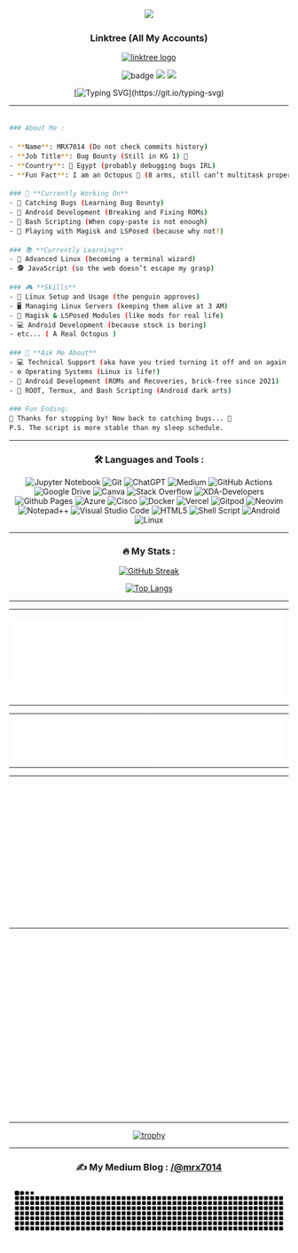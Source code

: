 <div id="header" align="center">
  <img src="https://github.com/Anmol-Baranwal/Cool-GIFs-For-GitHub/assets/74038190/d48893bd-0757-481c-8d7e-ba3e163feae7" height=170 />
</div>
<div id="badges"align="center">
  
### Linktree (All My Accounts)

<a href="https://linktr.ee/mrx7014" target="_blank">
    <img src="https://raw.githubusercontent.com/maurodesouza/profile-readme-generator/master/src/assets/icons/social/linktree/default.svg" height="50" alt="linktree logo"/>
  </a>
</div>

<div id="header1" align="center">

  ![badge](https://aktive.kerolloz.dev/egypt/mrx7014?label=&color=12100E&style=for-the-badge&rnkPrefix=Ranked%20&rnkSuffix=%20In%20Egypt)
  <img src="https://komarev.com/ghpvc/?username=mrx7014&color=12100E&style=for-the-badge&label=VIEWS&abbreviated=true"/>
  ![](https://hit.yhype.me/github/profile?user_id=121203923)
</div>
<div id="view" align="center">

[![Typing SVG](https://readme-typing-svg.demolab.com?font=Anton&pause=1000&color=2388F7&center=true&width=700&lines=MRX7014+High+experience+in+Linux+system%2C+Bash+Scripting+and+several+other+things.)](https://git.io/typing-svg)

---
<div align="left">

```bash

### About Me :

- **Name**: MRX7014 (Do not check commits history)
- **Job Title**: Bug Bounty (Still in KG 1) 👶
- **Country**: 🏡 Egypt (probably debugging bugs IRL)
- **Fun Fact**: I am an Octopus 🐙 (8 arms, still can’t multitask properly 🤷)

### 🚀 **Currently Working On**
- 🐞 Catching Bugs (Learning Bug Bounty)
- 🤖 Android Development (Breaking and Fixing ROMs)
- 🐚 Bash Scripting (When copy-paste is not enough)
- 🔧 Playing with Magisk and LSPosed (because why not?)

### 📚 **Currently Learning**
- 📜 Advanced Linux (becoming a terminal wizard)
- 🕵️ JavaScript (so the web doesn’t escape my grasp)

### 🎮 **Skills**
- 🐧 Linux Setup and Usage (the penguin approves)
- 🖥️ Managing Linux Servers (keeping them alive at 3 AM)
- 🔗 Magisk & LSPosed Modules (like mods for real life)
- 💻 Android Development (because stock is boring)
- etc... ( A Real Octopus )

### 🤔 **Ask Me About**
- 💻 Technical Support (aka have you tried turning it off and on again ?)
- ⚙️ Operating Systems (Linux is life!)
- 🤖 Android Development (ROMs and Recoveries, brick-free since 2021)
- 📂 ROOT, Termux, and Bash Scripting (Android dark arts)

### Fun Ending:
👋 Thanks for stopping by! Now back to catching bugs... 🐛  
P.S. The script is more stable than my sleep schedule.
```

</div>

---

### :hammer_and_wrench: Languages and Tools :
<div align="center">


  ![Jupyter Notebook](https://img.shields.io/badge/jupyter-%23FA0F00.svg?style=for-the-badge&logo=jupyter&logoColor=white)
  ![Git](https://img.shields.io/badge/git-%23F05033.svg?style=for-the-badge&logo=git&logoColor=white)
  ![ChatGPT](https://img.shields.io/badge/chatGPT-74aa9c?style=for-the-badge&logo=openai&logoColor=white) 
![Medium](https://img.shields.io/badge/Medium-12100E?style=for-the-badge&logo=medium&logoColor=white)
![GitHub Actions](https://img.shields.io/badge/github%20actions-%232671E5.svg?style=for-the-badge&logo=githubactions&logoColor=white)
![Google Drive](https://img.shields.io/badge/Google%20Drive-4285F4?style=for-the-badge&logo=googledrive&logoColor=white)
![Canva](https://img.shields.io/badge/Canva-%2300C4CC.svg?style=for-the-badge&logo=Canva&logoColor=white)
![Stack Overflow](https://img.shields.io/badge/-Stackoverflow-FE7A16?style=for-the-badge&logo=stack-overflow&logoColor=white)
![XDA-Developers](https://img.shields.io/badge/XDA--Developers-%23AC6E2F.svg?style=for-the-badge&logo=XDA-Developers&logoColor=white)
![Github Pages](https://img.shields.io/badge/github%20pages-121013?style=for-the-badge&logo=github&logoColor=white)
![Azure](https://img.shields.io/badge/azure-%230072C6.svg?style=for-the-badge&logo=microsoftazure&logoColor=white)
![Cisco](https://img.shields.io/badge/cisco-%23049fd9.svg?style=for-the-badge&logo=cisco&logoColor=black)
![Docker](https://img.shields.io/badge/docker-%230db7ed.svg?style=for-the-badge&logo=docker&logoColor=white)
![Vercel](https://img.shields.io/badge/vercel-%23000000.svg?style=for-the-badge&logo=vercel&logoColor=white)
![Gitpod](https://img.shields.io/badge/gitpod-f06611.svg?style=for-the-badge&logo=gitpod&logoColor=white)
![Neovim](https://img.shields.io/badge/NeoVim-%2357A143.svg?&style=for-the-badge&logo=neovim&logoColor=white)
![Notepad++](https://img.shields.io/badge/Notepad++-90E59A.svg?style=for-the-badge&logo=notepad%2b%2b&logoColor=black)
![Visual Studio Code](https://img.shields.io/badge/Visual%20Studio%20Code-0078d7.svg?style=for-the-badge&logo=visual-studio-code&logoColor=white)
![HTML5](https://img.shields.io/badge/html5-%23E34F26.svg?style=for-the-badge&logo=html5&logoColor=white)
![Shell Script](https://img.shields.io/badge/shell_script-%23121011.svg?style=for-the-badge&logo=gnu-bash&logoColor=white)
![Android](https://img.shields.io/badge/Android-3DDC84?style=for-the-badge&logo=android&logoColor=white)
![Linux](https://img.shields.io/badge/Linux-FCC624?style=for-the-badge&logo=linux&logoColor=black)

</div>

---

### :fire: My Stats :
<div align="center">

[![GitHub Streak](http://github-readme-streak-stats.herokuapp.com?user=mrx7014&exclude_days=Mon%2CTue%2CSat&theme=github-dark-dimmed&hide_border=true&stroke=EBEBEB00&date_format=j%20M%5B%20Y%5D&background=EB545400&excludeDaysLabel=EB545400)](https://github.com/mrx7014?tab=repositories)

[![Top Langs](https://github-readme-stats.vercel.app/api/top-langs/?username=mrx7014&bg_color=00000000&border_color=00000000&&langs_count=10&layout=compact)](https://github.com/mrx7014?tab=repositories) <!--(https://github.com/anuraghazra/github-readme-stats)-->

---

<table><tr><td valign="top" width="50%">

<br>

<img src="./assets/metrics.plugin.overview.svg">

</td><td valign="top" width="50%">

<img src="./assets/metrics.plugin.isocalendar.fullyear.svg" >

</td></tr></table>

<table><tr><td valign="top" width="50%">

<img src="./assets/metrics.plugin.activity.svg">

</td><td valign="top" width="50%">

<img src="./assets/metrics.plugin.stargazers.svg" >

</td></tr></table>

</details>

---

<img src="./assets/metrics.plugin.wakatime.svg">

---

<img src="./assets/metrics.plugin.achievements.svg">

---

 [![trophy](https://github-profile-trophy-ahmed.vercel.app/?username=mrx7014&theme=onedark&no-bg=true&no-frame=true&column=-1)](https://github.com/mrx7014?tab=repositories)<!--(https://github.com/ryo-ma/github-profile-trophy)-->
</div>

---

### :writing_hand: My Medium Blog  : [/@mrx7014](https://medium.com/@mrx7014)

![snake gif](https://github.com/3bsalam-1/3bsalam-1/blob/output/github-contribution-grid-snake-dark.svg)
